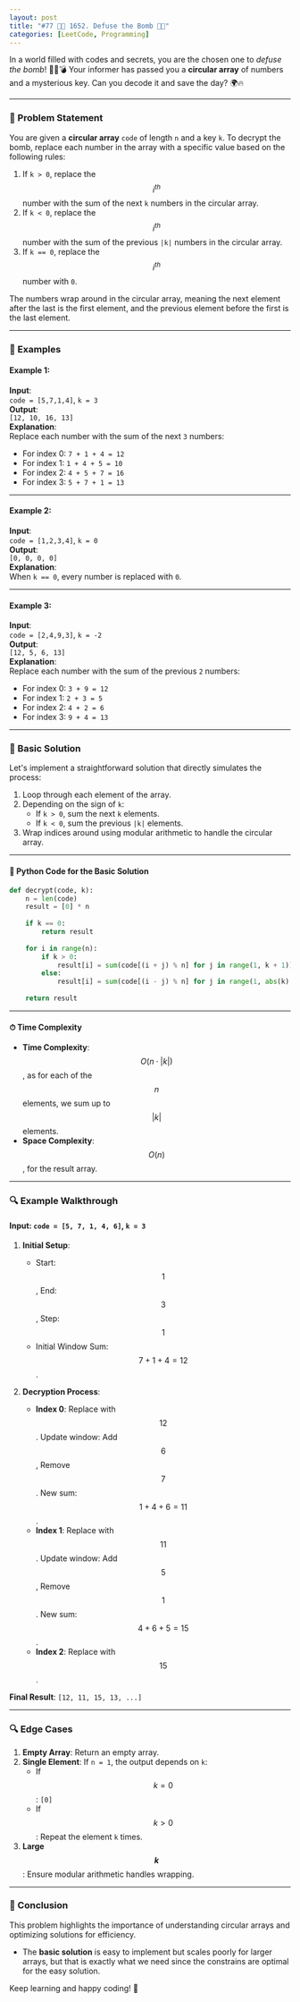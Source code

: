 ```yaml
---
layout: post  
title: "#77 🔢📏 1652. Defuse the Bomb 🧠🚀"  
categories: [LeetCode, Programming]  
---
```


In a world filled with codes and secrets, you are the chosen one to *defuse the bomb*! 🕵️‍♂️💣 Your informer has passed you a **circular array** of numbers and a mysterious key. Can you decode it and save the day? 🌍🔥

---

### 📜 Problem Statement

You are given a **circular array** `code` of length `n` and a key `k`. To decrypt the bomb, replace each number in the array with a specific value based on the following rules:

1. If `k > 0`, replace the $$i^{th}$$ number with the sum of the next `k` numbers in the circular array.
2. If `k < 0`, replace the $$i^{th}$$ number with the sum of the previous `|k|` numbers in the circular array.
3. If `k == 0`, replace the $$i^{th}$$ number with `0`.

The numbers wrap around in the circular array, meaning the next element after the last is the first element, and the previous element before the first is the last element.

---

### 🌟 Examples

#### Example 1:
**Input**:  
`code = [5,7,1,4]`, `k = 3`  
**Output**:  
`[12, 10, 16, 13]`  
**Explanation**:  
Replace each number with the sum of the next `3` numbers:  
- For index 0: `7 + 1 + 4 = 12`  
- For index 1: `1 + 4 + 5 = 10`  
- For index 2: `4 + 5 + 7 = 16`  
- For index 3: `5 + 7 + 1 = 13`  

---

#### Example 2:
**Input**:  
`code = [1,2,3,4]`, `k = 0`  
**Output**:  
`[0, 0, 0, 0]`  
**Explanation**:  
When `k == 0`, every number is replaced with `0`.

---

#### Example 3:
**Input**:  
`code = [2,4,9,3]`, `k = -2`  
**Output**:  
`[12, 5, 6, 13]`  
**Explanation**:  
Replace each number with the sum of the previous `2` numbers:  
- For index 0: `3 + 9 = 12`  
- For index 1: `2 + 3 = 5`  
- For index 2: `4 + 2 = 6`  
- For index 3: `9 + 4 = 13`  

---

### 🚀 Basic Solution

Let's implement a straightforward solution that directly simulates the process:

1. Loop through each element of the array.
2. Depending on the sign of `k`:
   - If `k > 0`, sum the next `k` elements.
   - If `k < 0`, sum the previous `|k|` elements.
3. Wrap indices around using modular arithmetic to handle the circular array.

---

#### 🐍 Python Code for the Basic Solution

```python
def decrypt(code, k):
    n = len(code)
    result = [0] * n
    
    if k == 0:
        return result
    
    for i in range(n):
        if k > 0:
            result[i] = sum(code[(i + j) % n] for j in range(1, k + 1))
        else:
            result[i] = sum(code[(i - j) % n] for j in range(1, abs(k) + 1))
    
    return result
```

---

#### ⏱ Time Complexity

- **Time Complexity**: $$O(n \cdot |k|)$$, as for each of the $$n$$ elements, we sum up to $$|k|$$ elements.  
- **Space Complexity**: $$O(n)$$, for the result array.

---

### 🔍 Example Walkthrough

#### Input: `code = [5, 7, 1, 4, 6]`, `k = 3`  
1. **Initial Setup**:  
   - Start: $$1$$, End: $$3$$, Step: $$1$$  
   - Initial Window Sum: $$7 + 1 + 4 = 12$$.  

2. **Decryption Process**:  
   - **Index 0**: Replace with $$12$$. Update window: Add $$6$$, Remove $$7$$. New sum: $$1 + 4 + 6 = 11$$.  
   - **Index 1**: Replace with $$11$$. Update window: Add $$5$$, Remove $$1$$. New sum: $$4 + 6 + 5 = 15$$.  
   - **Index 2**: Replace with $$15$$.  

**Final Result**: `[12, 11, 15, 13, ...]`  

---

### 🔍 Edge Cases

1. **Empty Array**: Return an empty array.  
2. **Single Element**: If `n = 1`, the output depends on `k`:
   - If $$k = 0$$: `[0]`
   - If $$k > 0$$: Repeat the element `k` times.
3. **Large $$k$$**: Ensure modular arithmetic handles wrapping.  

---

### 🏁 Conclusion

This problem highlights the importance of understanding circular arrays and optimizing solutions for efficiency.  

- The **basic solution** is easy to implement but scales poorly for larger arrays, but that is exactly what we need since the constrains are optimal for the easy solution.

Keep learning and happy coding! 🚀
